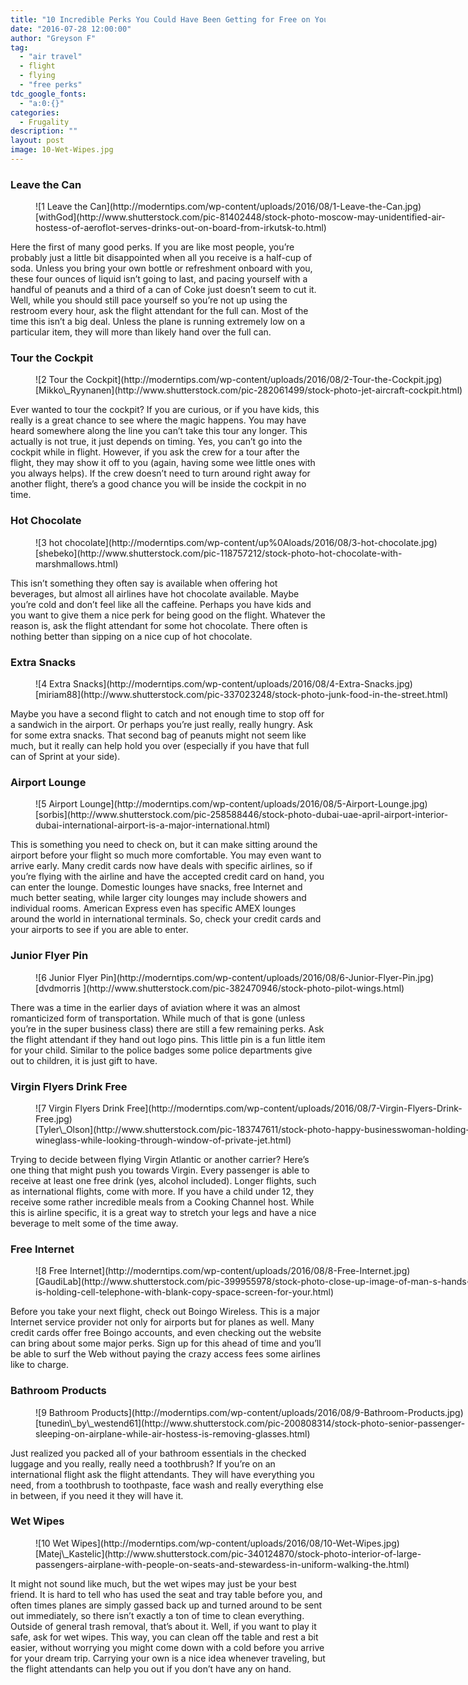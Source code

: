 ```yaml
---
title: "10 Incredible Perks You Could Have Been Getting for Free on Your Last Flight"
date: "2016-07-28 12:00:00"
author: "Greyson F"
tag:
  - "air travel"
  - flight
  - flying
  - "free perks"
tdc_google_fonts:
  - "a:0:{}"
categories:
  - Frugality
description: ""
layout: post
image: 10-Wet-Wipes.jpg
---
```


### Leave the Can

<figure aria-describedby="caption-attachment-3902" class="wp-caption alignnone" id="attachment_3902" style="width: 700px">![1 Leave the Can](http://moderntips.com/wp-content/uploads/2016/08/1-Leave-the-Can.jpg)<figcaption class="wp-caption-text" id="caption-attachment-3902">[withGod](http://www.shutterstock.com/pic-81402448/stock-photo-moscow-may-unidentified-air-hostess-of-aeroflot-serves-drinks-out-on-board-from-irkutsk-to.html)</figcaption></figure>

Here the first of many good perks. If you are like most people, you’re probably just a little bit disappointed when all you receive is a half-cup of soda. Unless you bring your own bottle or refreshment onboard with you, these four ounces of liquid isn’t going to last, and pacing yourself with a handful of peanuts and a third of a can of Coke just doesn’t seem to cut it. Well, while you should still pace yourself so you’re not up using the restroom every hour, ask the flight attendant for the full can. Most of the time this isn’t a big deal. Unless the plane is running extremely low on a particular item, they will more than likely hand over the full can.

### Tour the Cockpit

<figure aria-describedby="caption-attachment-3903" class="wp-caption alignnone" id="attachment_3903" style="width: 700px">![2 Tour the Cockpit](http://moderntips.com/wp-content/uploads/2016/08/2-Tour-the-Cockpit.jpg)<figcaption class="wp-caption-text" id="caption-attachment-3903">[Mikko\_Ryynanen](http://www.shutterstock.com/pic-282061499/stock-photo-jet-aircraft-cockpit.html)  
</figcaption></figure>

Ever wanted to tour the cockpit? If you are curious, or if you have kids, this really is a great chance to see where the magic happens. You may have heard somewhere along the line you can’t take this tour any longer. This actually is not true, it just depends on timing. Yes, you can’t go into the cockpit while in flight. However, if you ask the crew for a tour after the flight, they may show it off to you (again, having some wee little ones with you always helps). If the crew doesn’t need to turn around right away for another flight, there’s a good chance you will be inside the cockpit in no time.

### Hot Chocolate

<figure aria-describedby="caption-attachment-3904" class="wp-caption alignnone" id="attachment_3904" style="width: 700px">![3 hot chocolate](http://moderntips.com/wp-content/up%0Aloads/2016/08/3-hot-chocolate.jpg)<figcaption class="wp-caption-text" id="caption-attachment-3904">[shebeko](http://www.shutterstock.com/pic-118757212/stock-photo-hot-chocolate-with-marshmallows.html)</figcaption></figure>

This isn’t something they often say is available when offering hot beverages, but almost all airlines have hot chocolate available. Maybe you’re cold and don’t feel like all the caffeine. Perhaps you have kids and you want to give them a nice perk for being good on the flight. Whatever the reason is, ask the flight attendant for some hot chocolate. There often is nothing better than sipping on a nice cup of hot chocolate.

### Extra Snacks

<figure aria-describedby="caption-attachment-3905" class="wp-caption alignnone" id="attachment_3905" style="width: 700px">![4 Extra Snacks](http://moderntips.com/wp-content/uploads/2016/08/4-Extra-Snacks.jpg)<figcaption class="wp-caption-text" id="caption-attachment-3905">[miriam88](http://www.shutterstock.com/pic-337023248/stock-photo-junk-food-in-the-street.html)</figcaption></figure>

Maybe you have a second flight to catch and not enough time to stop off for a sandwich in the airport. Or perhaps you’re just really, really hungry. Ask for some extra snacks. That second bag of peanuts might not seem like much, but it really can help hold you over (especially if you have that full can of Sprint at your side).

### Airport Lounge

<figure aria-describedby="caption-attachment-3906" class="wp-caption alignnone" id="attachment_3906" style="width: 700px">![5 Airport Lounge](http://moderntips.com/wp-content/uploads/2016/08/5-Airport-Lounge.jpg)<figcaption class="wp-caption-text" id="caption-attachment-3906">[sorbis](http://www.shutterstock.com/pic-258588446/stock-photo-dubai-uae-april-airport-interior-dubai-international-airport-is-a-major-international.html)</figcaption></figure>

This is something you need to check on, but it can make sitting around the airport before your flight so much more comfortable. You may even want to arrive early. Many credit cards now have deals with specific airlines, so if you’re flying with the airline and have the accepted credit card on hand, you can enter the lounge. Domestic lounges have snacks, free Internet and much better seating, while larger city lounges may include showers and individual rooms. American Express even has specific AMEX lounges around the world in international terminals. So, check your credit cards and your airports to see if you are able to enter.

### Junior Flyer Pin

<figure aria-describedby="caption-attachment-3907" class="wp-caption alignnone" id="attachment_3907" style="width: 700px">![6 Junior Flyer Pin](http://moderntips.com/wp-content/uploads/2016/08/6-Junior-Flyer-Pin.jpg)<figcaption class="wp-caption-text" id="caption-attachment-3907">[dvdmorris ](http://www.shutterstock.com/pic-382470946/stock-photo-pilot-wings.html)</figcaption></figure>

There was a time in the earlier days of aviation where it was an almost romanticized form of transportation. While much of that is gone (unless you’re in the super business class) there are still a few remaining perks. Ask the flight attendant if they hand out logo pins. This little pin is a fun little item for your child. Similar to the police badges some police departments give out to children, it is just gift to have.

### Virgin Flyers Drink Free

<figure aria-describedby="caption-attachment-3908" class="wp-caption alignnone" id="attachment_3908" style="width: 700px">![7 Virgin Flyers Drink Free](http://moderntips.com/wp-content/uploads/2016/08/7-Virgin-Flyers-Drink-Free.jpg)<figcaption class="wp-caption-text" id="caption-attachment-3908">[Tyler\_Olson](http://www.shutterstock.com/pic-183747611/stock-photo-happy-businesswoman-holding-wineglass-while-looking-through-window-of-private-jet.html)  
</figcaption></figure>

Trying to decide between flying Virgin Atlantic or another carrier? Here’s one thing that might push you towards Virgin. Every passenger is able to receive at least one free drink (yes, alcohol included). Longer flights, such as international flights, come with more. If you have a child under 12, they receive some rather incredible meals from a Cooking Channel host. While this is airline specific, it is a great way to stretch your legs and have a nice beverage to melt some of the time away.

### Free Internet

<figure aria-describedby="caption-attachment-3909" class="wp-caption alignnone" id="attachment_3909" style="width: 700px">![8 Free Internet](http://moderntips.com/wp-content/uploads/2016/08/8-Free-Internet.jpg)<figcaption class="wp-caption-text" id="caption-attachment-3909">[GaudiLab](http://www.shutterstock.com/pic-399955978/stock-photo-close-up-image-of-man-s-hands-is-holding-cell-telephone-with-blank-copy-space-screen-for-your.html)  
</figcaption></figure>

Before you take your next flight, check out Boingo Wireless. This is a major Internet service provider not only for airports but for planes as well. Many credit cards offer free Boingo accounts, and even checking out the website can bring about some major perks. Sign up for this ahead of time and you’ll be able to surf the Web without paying the crazy access fees some airlines like to charge.

### Bathroom Products

<figure aria-describedby="caption-attachment-3910" class="wp-caption alignnone" id="attachment_3910" style="width: 700px">![9 Bathroom Products](http://moderntips.com/wp-content/uploads/2016/08/9-Bathroom-Products.jpg)<figcaption class="wp-caption-text" id="caption-attachment-3910">[tunedin\_by\_westend61](http://www.shutterstock.com/pic-200808314/stock-photo-senior-passenger-sleeping-on-airplane-while-air-hostess-is-removing-glasses.html)</figcaption></figure>

Just realized you packed all of your bathroom essentials in the checked luggage and you really, really need a toothbrush? If you’re on an international flight ask the flight attendants. They will have everything you need, from a toothbrush to toothpaste, face wash and really everything else in between, if you need it they will have it.

### Wet Wipes

<figure aria-describedby="caption-attachment-3911" class="wp-caption alignnone" id="attachment_3911" style="width: 700px">![10 Wet Wipes](http://moderntips.com/wp-content/uploads/2016/08/10-Wet-Wipes.jpg)<figcaption class="wp-caption-text" id="caption-attachment-3911">[Matej\_Kastelic](http://www.shutterstock.com/pic-340124870/stock-photo-interior-of-large-passengers-airplane-with-people-on-seats-and-stewardess-in-uniform-walking-the.html)  
</figcaption></figure>

It might not sound like much, but the wet wipes may just be your best friend. It is hard to tell who has used the seat and tray table before you, and often times planes are simply gassed back up and turned around to be sent out immediately, so there isn’t exactly a ton of time to clean everything. Outside of general trash removal, that’s about it. Well, if you want to play it safe, ask for wet wipes. This way, you can clean off the table and rest a bit easier, without worrying you might come down with a cold before you arrive for your dream trip. Carrying your own is a nice idea whenever traveling, but the flight attendants can help you out if you don’t have any on hand.
